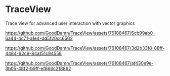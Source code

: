 # TraceView
Trace view for advanced user interaction with vector graphics

https://github.com/GoodDamn/TraceView/assets/76108467/6cb99ab0-6a44-4c71-a1e4-dd5f20cc6502

https://github.com/GoodDamn/TraceView/assets/76108467/3d2b33f8-88ff-4484-92c9-84a151c94558

https://github.com/GoodDamn/TraceView/assets/76108467/af430e9e-3b05-48f2-b9ff-ef866c218862
